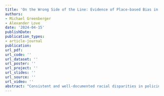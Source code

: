 ```yaml
---
title: 'On the Wrong Side of the Line: Evidence of Place-based Bias in Policing'
authors:
- Michael Greenberger
- Alexander Love
date: '2024-04-15'
publishDate: 
publication_types:
- article-journal
publication: 
url_pdf: 
url_code: ''
url_dataset: ''
url_poster: ''
url_project: ''
url_slides: ''
url_source: ''
url_video: ''
abstract: "Consistent and well-documented racial disparities in policing are often conceived of as being the product of an interaction between individual officer-level racial bias and the race of the person being stopped. Less clearly understood is how the macro-political environment shapes the way officers interact with individuals. We investigate whether place-based bias exists in policing by comparing police behavior cross-sectionally across precinct boundaries. We find that police engage in more crime-prevention behavior in certain precincts and that these behaviors are associated with the racial demographics of the precinct, not the level of crime or demand for service. We use a geographic discontinuity design to determine whether bias arises in response to neighborhood or precinct considerations—we find that place-based bias stems from beliefs about precincts. While we cannot determine if these beliefs arise because of direction from police administration or beliefs held by officers, these results suggest that administrative policies may be an effective remedy to counter racial disparities in policing that exist due to place-based bias."
---
```

